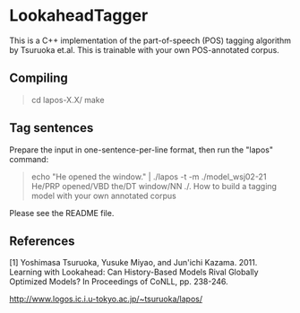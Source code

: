 LookaheadTagger
===============

This is a C++ implementation of the part-of-speech (POS) tagging algorithm by Tsuruoka et.al.  This is trainable with your own POS-annotated corpus.

## Compiling

> cd lapos-X.X/ 
> make

## Tag sentences

Prepare the input in one-sentence-per-line format, then run the "lapos" command:

> echo "He opened the window." | ./lapos -t -m ./model_wsj02-21
He/PRP opened/VBD the/DT window/NN ./.
How to build a tagging model with your own annotated corpus

Please see the README file.

## References

[1] Yoshimasa Tsuruoka, Yusuke Miyao, and Jun'ichi Kazama. 2011. Learning with Lookahead: Can History-Based Models Rival Globally Optimized Models? In Proceedings of CoNLL, pp. 238-246. 

http://www.logos.ic.i.u-tokyo.ac.jp/~tsuruoka/lapos/

